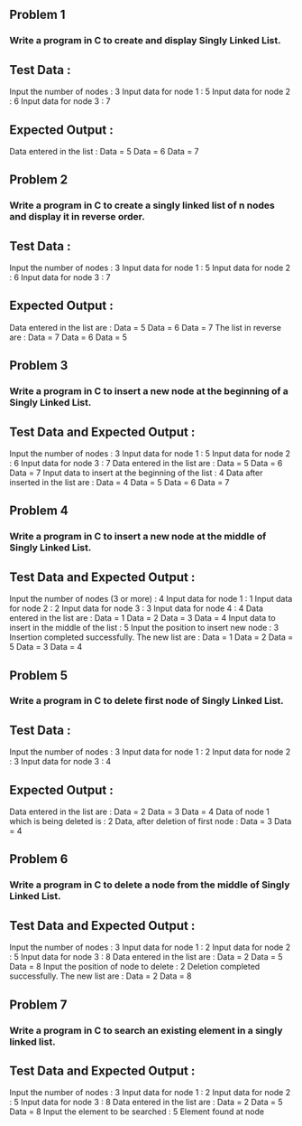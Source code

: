 ## Problem 1
### Write a program in C to create and display Singly Linked List.
## Test Data :
Input the number of nodes : 3
Input data for node 1 : 5
Input data for node 2 : 6
Input data for node 3 : 7
## Expected Output :
Data entered in the list :
Data = 5
Data = 6
Data = 7

## Problem 2
### Write a program in C to create a singly linked list of n nodes and display it in reverse order.
## Test Data :
Input the number of nodes : 3
Input data for node 1 : 5
Input data for node 2 : 6
Input data for node 3 : 7
## Expected Output :
Data entered in the list are :
Data = 5
Data = 6
Data = 7
The list in reverse are :
Data = 7
Data = 6
Data = 5

## Problem 3
### Write a program in C to insert a new node at the beginning of a Singly Linked List.
## Test Data and Expected Output :
Input the number of nodes : 3
Input data for node 1 : 5
Input data for node 2 : 6
Input data for node 3 : 7
Data entered in the list are :
Data = 5
Data = 6
Data = 7
Input data to insert at the beginning of the list : 4
Data after inserted in the list are :
Data = 4
Data = 5
Data = 6
Data = 7

## Problem 4
### Write a program in C to insert a new node at the middle of Singly Linked List.
## Test Data and Expected Output :
Input the number of nodes (3 or more) : 4
Input data for node 1 : 1
Input data for node 2 : 2
Input data for node 3 : 3
Input data for node 4 : 4
Data entered in the list are :
Data = 1
Data = 2
Data = 3
Data = 4
Input data to insert in the middle of the list : 5
Input the position to insert new node : 3
Insertion completed successfully.
The new list are :
Data = 1
Data = 2
Data = 5
Data = 3
Data = 4

## Problem 5
### Write a program in C to delete first node of Singly Linked List.
## Test Data :
Input the number of nodes : 3
Input data for node 1 : 2
Input data for node 2 : 3
Input data for node 3 : 4
## Expected Output :
Data entered in the list are :
Data = 2
Data = 3
Data = 4
Data of node 1 which is being deleted is : 2
Data, after deletion of first node :
Data = 3
Data = 4

## Problem 6
### Write a program in C to delete a node from the middle of Singly Linked List.
## Test Data and Expected Output :
Input the number of nodes : 3
Input data for node 1 : 2
Input data for node 2 : 5
Input data for node 3 : 8
Data entered in the list are :
Data = 2
Data = 5
Data = 8
Input the position of node to delete : 2
Deletion completed successfully.
The new list are :
Data = 2
Data = 8

## Problem 7
### Write a program in C to search an existing element in a singly linked list.
## Test Data and Expected Output :
Input the number of nodes : 3
Input data for node 1 : 2
Input data for node 2 : 5
Input data for node 3 : 8
Data entered in the list are :
Data = 2
Data = 5
Data = 8
Input the element to be searched : 5
Element found at node 
